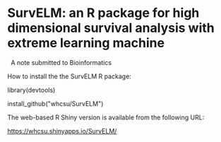 # SurvELM: an R package for high dimensional survival analysis with extreme learning machine
 
 A note submitted to Bioinformatics

How to install the the SurvELM R package:

library(devtools)

install_github("whcsu/SurvELM")

The web-based R Shiny version is available from the following URL:

https://whcsu.shinyapps.io/SurvELM/


